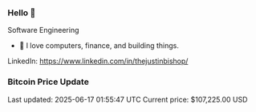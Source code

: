 ### Hello 🤙  

Software Engineering

- 🔭 I love computers, finance, and building things.
  
LinkedIn: https://www.linkedin.com/in/thejustinbishop/  
































































































































































































































































































































































































































































































































































































































































































































### Bitcoin Price Update
Last updated: 2025-06-17 01:55:47 UTC
Current price: $107,225.00 USD
